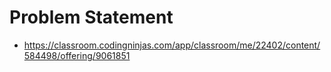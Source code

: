 # Problem Statement 
  - https://classroom.codingninjas.com/app/classroom/me/22402/content/584498/offering/9061851